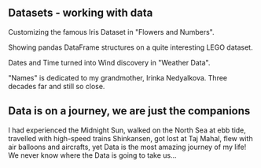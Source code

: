 ## Datasets - working with data
Customizing the famous Iris Dataset in "Flowers and Numbers".

Showing pandas DataFrame structures on a quite interesting LEGO dataset.

Dates and Time turned into Wind discovery in "Weather Data".

"Names" is dedicated to my grandmother, Irinka Nedyalkova. Three decades far and still so close.
## Data is on a journey, we are just the companions
I had experienced the Midnight Sun, walked on the North Sea at ebb tide, travelled with high-speed trains Shinkansen, got lost at Taj Mahal, flew with air balloons and aircrafts, yet Data is the most amazing journey of my life! We never know where the Data is going to take us...
